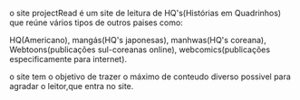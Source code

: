 o site projectRead é um site de leitura de HQ's(Histórias em Quadrinhos) que reúne vários tipos de outros paises como:

HQ(Americano),
mangás(HQ's japonesas),
manhwas(HQ's coreana),
Webtoons(publicações sul-coreanas online),
webcomics(publicações especificamente para internet).

o site tem o objetivo de trazer o máximo de conteudo diverso possivel para agradar o leitor,que entra no site.
